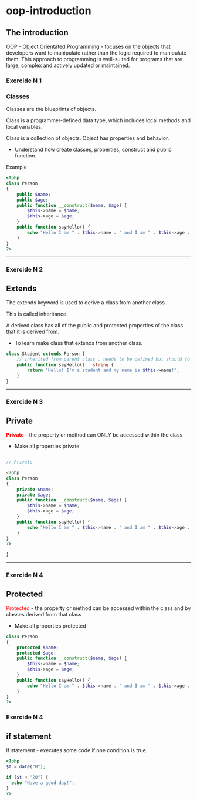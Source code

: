 # oop-introduction

## The introduction
OOP - Object Orientated Programming - focuses on the objects that developers want to manipulate rather than the logic required to manipulate them. This approach to programming is well-suited for programs that are large, complex and actively updated or maintained.

### Exercide N 1
### Classes
Classes are the blueprints of objects.

Class is a programmer-defined data type, which includes local methods and local variables.


Class is a collection of objects. Object has properties and behavior.

* Understand how create classes, properties, construct and public function.

Example 
```php
<?php
class Person 
{
    public $name;
    public $age;
    public function __construct($name, $age) {
        $this->name = $name;
        $this->age = $age;
    }
    public function sayHello() {
        echo "Hello I am " . $this->name . " and I am " . $this->age . " years old.";
    }
}
?>
```
---
### Exercide N 2
## Extends
The extends keyword is used to derive a class from another class.

This is called inheritance.

A derived class has all of the public and protected properties of the class that it is derived from.

* To learn make class that extends from another class.

````php
class Student extends Person {
    // inherited from parent class , needs to be defined but should follow the same parameters
    public function sayHello() : string {
        return "Hello! I'm a student and my name is $this->name!";
    }
}
````
-----
### Exercide N 3
## Private
<span style="color:red">**Private**</span> - the property or method can ONLY be accessed within the class
* Make all properties private

````php

// Private

<?php
class Person 
{
    private $name;
    private $age;
    public function __construct($name, $age) {
        $this->name = $name;
        $this->age = $age;
    }
    public function sayHello() {
        echo "Hello I am " . $this->name . " and I am " . $this->age . " years old.";
    }
}
?>

}
````
---
### Exercide N 4
## Protected
<span style="color:red">Protected</span> - the property or method can be accessed within the class and by classes derived from that class

* Make all properties protected

````php
class Person 
{
    protected $name;
    protected $age;
    public function __construct($name, $age) {
        $this->name = $name;
        $this->age = $age;
    }
    public function sayHello() {
        echo "Hello I am " . $this->name . " and I am " . $this->age . " years old.";
    }
}
?>
````
### Exercide N 4
## if  statement 
If statement - executes some code if one condition is true.
````php
<?php
$t = date("H");

if ($t < "20") {
  echo "Have a good day!";
}
?>
````